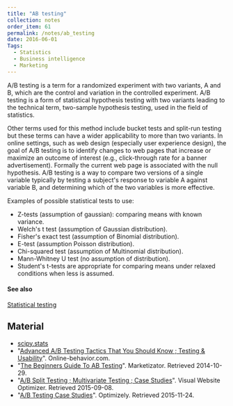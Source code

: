 ```yaml
---
title: "AB testing"
collection: notes
order_item: 61
permalink: /notes/ab_testing
date: 2016-06-01
Tags:
  - Statistics
  - Business intelligence
  - Marketing
---
```


A/B testing is a term for a randomized experiment with two variants, A and B, which are the control and variation in the controlled experiment. A/B testing is a form of statistical hypothesis testing with two variants leading to the technical term, two-sample hypothesis testing, used in the field of statistics. 

Other terms used for this method include bucket tests and split-run testing but these terms can have a wider applicability to more than two variants. In online settings, such as web design (especially user experience design), the goal of A/B testing is to identify changes to web pages that increase or maximize an outcome of interest (e.g., click-through rate for a banner advertisement). Formally the current web page is associated with the null hypothesis. A/B testing is a way to compare two versions of a single variable typically by testing a subject's response to variable A against variable B, and determining which of the two variables is more effective.

Examples of possible statistical tests to use:
* Z-tests (assumption of gaussian): comparing means with known variance.
* Welch's t test (assumption of Gaussian distribution).
* Fisher's exact test (assumption of Binomial distribution).
* E-test (assumption Poisson distribution).
* Chi-squared test (assumption of Multinomial distribution).
* Mann-Whitney U test (no assumption of distribution).
* Student's t-tests are appropriate for comparing means under relaxed conditions when less is assumed.


#### See also
[Statistical testing](/notes/statistical_testing)


## Material
* [scipy.stats](http://docs.scipy.org/doc/scipy/reference/stats.html)
* "[Advanced A/B Testing Tactics That You Should Know ; Testing & Usability](http://online-behavior.com/testing/advanced-ab-testing-tactics-1356)". Online-behavior.com.
* "[The Beginners Guide To AB Testing](http://www.marketizator.com/blog/ab-testing-beginners-guide.html)". Marketizator. Retrieved 2014-10-29.
* "[A/B Split Testing ; Multivariate Testing ; Case Studies](https://vwo.com/resources/casestudy/)". Visual Website Optimizer. Retrieved 2015-09-08.
* "[A/B Testing Case Studies](https://www.optimizely.com/case-studies/)". Optimizely. Retrieved 2015-11-24.






